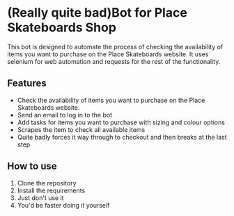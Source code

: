 # (Really quite bad)Bot for Place Skateboards Shop 

This bot is designed to automate the process of checking the availability of items you want to purchase on the Place Skateboards website. It uses selenium for web automation and requests for the rest of the functionality.
## Features

- Check the availability of items you want to purchase on the Place Skateboards website.
- Send an email to log in to the bot
- Add tasks for items you want to purchase with sizing and colour options
- Scrapes the item to check all available items
- Quite badly forces it way through to checkout and then breaks at the last step

## How to use

1. Clone the repository
2. Install the requirements
3. Just don't use it 
4. You'd be faster doing it yourself 


